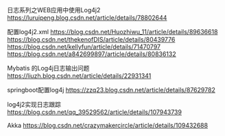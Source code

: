 日志系列之WEB应用中使用Log4j2
https://luruipeng.blog.csdn.net/article/details/78802644

配置log4j2.xml
https://blog.csdn.net/Huozhiwu_11/article/details/89636618
https://blog.csdn.net/thekenofDIS/article/details/80439776
https://blog.csdn.net/kellyfun/article/details/71470797
https://blog.csdn.net/a842699897/article/details/80836132

Mybatis 的Log4j日志输出问题
https://liuzh.blog.csdn.net/article/details/22931341


springboot配置log4j
https://zzq23.blog.csdn.net/article/details/87629782


log4j2实现日志跟踪
https://blog.csdn.net/qq_39529562/article/details/107943739


Akka
https://blog.csdn.net/crazymakercircle/article/details/109432688